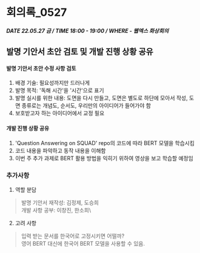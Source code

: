 # 회의록_0527

##### DATE 22.05.27 금 / TIME 18:00 - 19:00 / WHERE - 웹엑스 화상회의

## 발명 기안서 초안 검토 및 개발 진행 상황 공유

#### 발명 기안서 초안 수정 사항 검토
1. 배경 기술: 필요성까지만 드러나게
2. 발명 목적: '독해 시간'을 '시간'으로 표기
3. 발명 실시를 위한 내용: 도면을 다시 만들고, 도면은 별도로 하단에 모아서 작성, 도면 종류로는 개념도, 순서도, 우리만의 아이디어가 들어가야 함
4. 보호받고자 하는 아이디어에서 교정 필요 

#### 개발 진행 상황 공유
1. 'Question Answering on SQUAD' repo의 코드에 따라 BERT 모델을 학습시킴
2. 코드 내용을 파악하고 동작 내용을 이해함
3. 이번 주 추가 과제로 BERT 활용 방법을 익히기 위하여 영상을 보고 학습할 예정임

### 추가사항
1. 역할 분담
> 발명 기안서 재작성: 김정제, 도승희\
> 개발 사항 공부: 이창진, 한소희\
2. 고려 사항
> 입력 받는 문서를 한국어로 고정시키면 어떨까?\
> 영어 BERT 대신에 한국어 BERT 모델을 사용할 수 있음.
